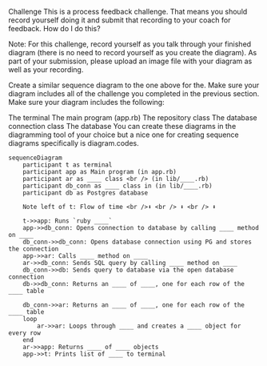 Challenge
This is a process feedback challenge. That means you should record yourself doing it and submit that recording to your coach for feedback. How do I do this?

Note: For this challenge, record yourself as you talk through your finished diagram (there is no need to record yourself as you create the diagram). As part of your submission, please upload an image file with your diagram as well as your recording.

Create a similar sequence diagram to the one above for the. Make sure your diagram includes all of the challenge you completed in the previous section. Make sure your diagram includes the following:

The terminal
The main program (app.rb)
The repository class
The database connection class
The database
You can create these diagrams in the diagramming tool of your choice but a nice one for creating sequence diagrams specifically is diagram.codes.

```mermaid
sequenceDiagram
    participant t as terminal
    participant app as Main program (in app.rb)
    participant ar as ____ class <br /> (in lib/____.rb)
    participant db_conn as ____ class in (in lib/____.rb)
    participant db as Postgres database

    Note left of t: Flow of time <br />⬇ <br /> ⬇ <br /> ⬇ 

    t->>app: Runs `ruby ____`
    app->>db_conn: Opens connection to database by calling ____ method on ____
    db_conn->>db_conn: Opens database connection using PG and stores the connection
    app->>ar: Calls ____ method on ____
    ar->>db_conn: Sends SQL query by calling ____ method on ____
    db_conn->>db: Sends query to database via the open database connection
    db->>db_conn: Returns an ____ of ____, one for each row of the ____ table

    db_conn->>ar: Returns an ____ of ____, one for each row of the ____ table
    loop 
        ar->>ar: Loops through ____ and creates a ____ object for every row
    end
    ar->>app: Returns ____ of ____ objects
    app->>t: Prints list of ____ to terminal

```
